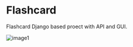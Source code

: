 # Flashcard
Flashcard Django based proect with API and GUI.

![image1](https://cloud.githubusercontent.com/assets/6136638/25011145/70d0c3e2-207d-11e7-84e8-2b1769a0f151.png)






